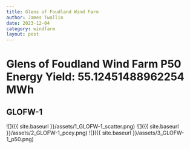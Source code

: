 ```yaml
---
title: Glens of Foudland Wind Farm
author: James Twallin
date: 2023-12-04
category: windfarm
layout: post
---
```

# Glens of Foudland Wind Farm P50 Energy Yield: 55.12451488962254 MWh

GLOFW-1
-------------
![]({{ site.baseurl }}/assets/1_GLOFW-1_scatter.png)
![]({{ site.baseurl }}/assets/2_GLOFW-1_pcey.png)
![]({{ site.baseurl }}/assets/3_GLOFW-1_p50.png)

